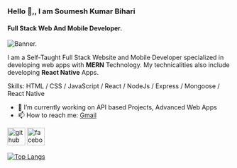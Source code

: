 ### Hello 👋,, I am Soumesh Kumar Bihari
#### Full Stack Web And Mobile Developer.
![Banner.](https://arturssmirnovs.github.io/github-profile-readme-generator/images/banner.png)

I am a Self-Taught Full Stack Website and Mobile Developer specialized in developing web apps with **MERN** Technology. My technicalities also include developing **React Native** Apps.

Skills: HTML / CSS / JavaScript / React / NodeJs / Express / Mongoose / React Native

- 🔭 I’m currently working on  API based Projects, Advanced Web Apps 
- 📫 How to reach me: [Gmail](mailto:soumeshkumar57@gmail.com) 


[<img src='https://cdn.jsdelivr.net/npm/simple-icons@3.0.1/icons/github.svg' alt='github' height='40'>](https://github.com/Soumesh2019)  [<img src='https://cdn.jsdelivr.net/npm/simple-icons@3.0.1/icons/facebook.svg' alt='facebook' height='40'>](https://www.facebook.com/soumesh97)  

[![Top Langs](https://github-readme-stats.vercel.app/api/top-langs/?username=Soumesh2019)](https://github.com/anuraghazra/github-readme-stats)

